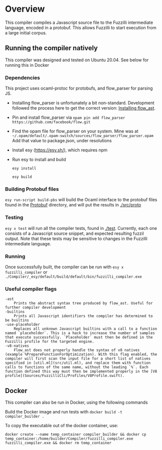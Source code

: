 # Overview

This compiler compiles a Javascript source file to the Fuzzilli intermediate language, encoded in a protobuf. This allows Fuzzilli to start execution from a large initial corpus.

## Running the compiler natively

This compiler was designed and tested on Ubuntu 20.04. See below for running this in Docker

### Dependencies
This project uses ocaml-protoc for protobufs, and flow_parser for parsing JS.

- Installing flow_parser is unfortunately a bit non-standard. Development followed the process here to get the correct version: [Installing flow_ast](https://discuss.ocaml.org/t/library-to-parse-javascript-in-opam/5775/6).

- Pin and install flow_parser via
    `opam pin add flow_parser https://github.com/facebook/flow.git`

- Find the opam file for flow_parser on your system. Mine was at `~/.opam/default/.opam-switch/sources/flow_parser/flow_parser.opam`
    Add that value to package.json, under resolutions

- Install esy (https://esy.sh/), which requires npm

- Run esy to install and build
    
    `esy install`

    `esy build`

### Building Protobuf files

`esy run-script build-pbs` will build the Ocaml interface to the protobuf files found in the [Protobuf](Sources/Fuzzilli/Protobuf) directory, and will put the results in [./src/proto](./src/proto)

### Testing

`esy x test` will run all the compiler tests, found in [./test](./test). Currently, each one consists of a Javascript source snippet, and expected resulting fuzzil output. Note that these tests may be sensitive to changes in the Fuzzilli intermediate language.

### Running
Once successfully built, the compiler can be run with `esy x fuzzilli_compiler` or `./Compiler/_esy/default/build/default/bin/fuzzilli_compiler.exe`

### Useful compiler flags

    -ast
        Prints the abstract syntax tree produced by flow_ast. Useful for further compiler development
    -builtins
        Prints all Javascript identifiers the compiler has determined to be builtins
    -use-placeholder
        Replaces all unknown Javascript builtins with a call to a function named `placeholder`. This is a hack to increase the number of samples that execute successfully. `Placeholder` must then be defined in the Fuzzilli profile for the targeted engine.
    -v8-natives
        Flow_ast does not properly handle the syntax of v8 natives (example %PrepareFunctionForOptimization). With this flag enabled, the compiler will first scan the input file for a short list of natives specified in [util.ml](src/util.ml), and replace them with function calls to functions of the same name, without the leading `%`. Each function defined this way must then be implemented properly in the [V8 profile](Sources/FuzzilliCli/Profiles/V8Profile.swift).

## Docker

This compiler can also be run in Docker, using the following commands

Build the Docker image and run tests with `docker build -t compiler_builder .`

To copy the executable out of the docker container, use: 

 `docker create --name temp_container compiler_builder && docker cp temp_container:/home/builder/Compiler/fuzzilli_compiler.exe fuzzilli_compiler.exe && docker rm temp_container`


